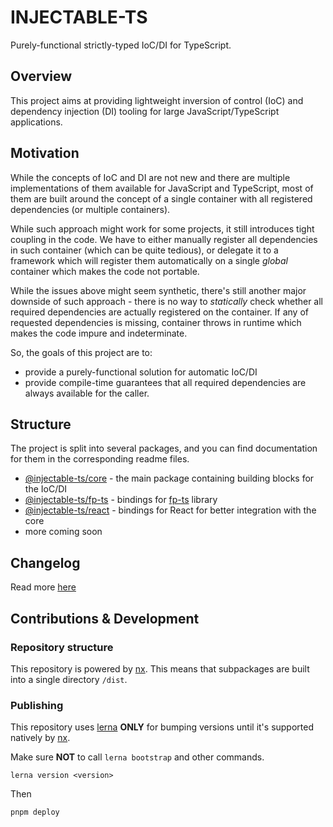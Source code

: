 # INJECTABLE-TS

Purely-functional strictly-typed IoC/DI for TypeScript.

## Overview

This project aims at providing lightweight inversion of control (IoC) and dependency injection (DI) tooling for large JavaScript/TypeScript applications.

## Motivation

While the concepts of IoC and DI are not new and there are multiple implementations of them available for JavaScript and TypeScript,
most of them are built around the concept of a single container with all registered dependencies (or multiple containers).

While such approach might work for some projects, it still introduces tight coupling in the code.
We have to either manually register all dependencies in such container (which can be quite tedious),
or delegate it to a framework which will register them automatically on a single _global_ container which makes the code not portable.

While the issues above might seem synthetic, there's still another major downside of such approach -
there is no way to _statically_ check whether all required dependencies are actually registered on the container.
If any of requested dependencies is missing, container throws in runtime which makes the code impure and indeterminate.

So, the goals of this project are to:

- provide a purely-functional solution for automatic IoC/DI
- provide compile-time guarantees that all required dependencies are always available for the caller.

## Structure

The project is split into several packages, and you can find documentation for them in the corresponding readme files.

- [@injectable-ts/core](./packages/core/README.md) - the main package containing building blocks for the IoC/DI
- [@injectable-ts/fp-ts](./packages/fp-ts/README.md) - bindings for [fp-ts](https://github.com/gcanti/fp-ts/) library
- [@injectable-ts/react](./packages/react/README.md) - bindings for React for better integration with the core
- more coming soon

## Changelog

Read more [here](./CHANGELOG.md)

## Contributions & Development

### Repository structure

This repository is powered by [nx](https://nx.dev/).
This means that subpackages are built into a single directory `/dist`.

### Publishing

This repository uses [lerna](https://github.com/lerna/lerna) **ONLY** for bumping versions
until it's supported natively by [nx](https://nx.dev/).

Make sure **NOT** to call `lerna bootstrap` and other commands.

```shell
lerna version <version>
```

Then

```shell
pnpm deploy
```

